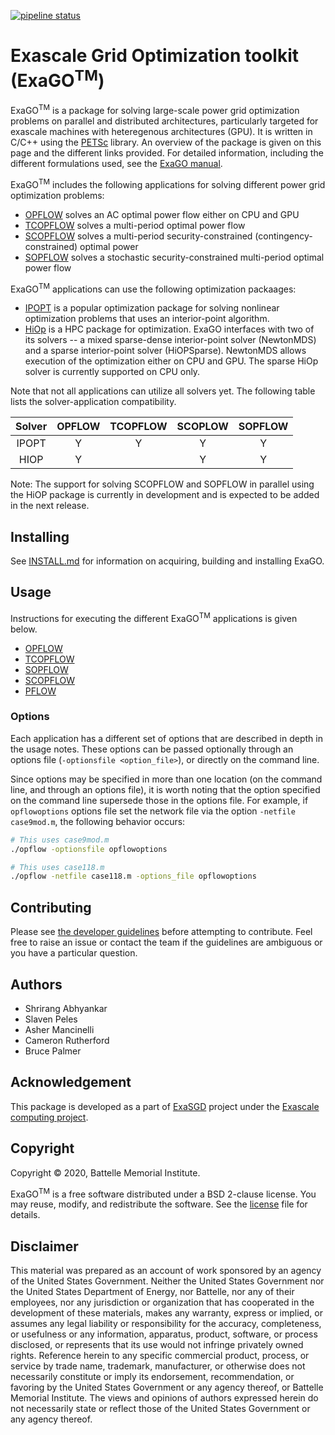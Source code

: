 [![pipeline status](https://gitlab.pnnl.gov/exasgd/frameworks/exago/badges/master/pipeline.svg)](https://gitlab.pnnl.gov/exasgd/frameworks/exago/-/commits/master)

# <b>Exa</b>scale <b>G</b>rid <b>O</b>ptimization toolkit (ExaGO<sup>TM</sup>)
ExaGO<sup>TM</sup> is a package for solving large-scale power grid optimization problems on parallel and distributed architectures, particularly targeted for exascale machines with heteregenous architectures (GPU). It is written in C/C++ using the [PETSc](https://www.mcs.anl.gov/petsc/) library. An overview of the package is given on this page and the different links provided. For detailed information, including the different formulations used, see the [ExaGO manual](docs/manual/manual.pdf). 

ExaGO<sup>TM</sup> includes the following applications for solving different power grid optimization problems:

- [OPFLOW](docs/web/opflow.md) solves an AC optimal power flow either on CPU and GPU
- [TCOPFLOW](docs/web/tcopflow.md) solves a multi-period optimal power flow
- [SCOPFLOW](docs/web/scopflow.md) solves a multi-period security-constrained (contingency-constrained) optimal power
- [SOPFLOW](docs/web/sopflow.md) solves a stochastic security-constrained multi-period optimal power flow

ExaGO<sup>TM</sup> applications can use the following optimization packaages:

- [IPOPT](https://github.com/coin-or/Ipopt) is a popular optimization package for solving nonlinear optimization problems that uses an interior-point algorithm.
- [HiOp](https://github.com/LLNL/hiop) is a HPC package for optimization. ExaGO interfaces with two of its solvers -- a mixed sparse-dense interior-point solver (NewtonMDS) and a sparse interior-point solver (HiOPSparse). NewtonMDS  allows execution of the optimization either on CPU and GPU. The sparse HiOp solver is currently supported on CPU only.

Note that not all applications can utilize all solvers yet. The following table lists the solver-application compatibility.

|  Solver    | OPFLOW  | TCOPFLOW | SCOPLOW | SOPFLOW |
|:------:|:---------:|:-----:|:-------:|:-------:|
| IPOPT      | Y         |  Y     | Y       | Y       | 
| HIOP       | Y          |       |   Y      |  Y       |

Note: The support for solving SCOPFLOW and SOPFLOW in parallel using the HiOP package is currently in development and is expected to be added in the next release.

## Installing

See [INSTALL.md](./INSTALL.md) for information on acquiring, building and installing ExaGO.

## Usage
Instructions for executing the different ExaGO<sup>TM</sup> applications is given below.
- [OPFLOW](docs/web/opflow.md)
- [TCOPFLOW](docs/web/tcopflow.md)
- [SOPFLOW](docs/web/sopflow.md)
- [SCOPFLOW](docs/web/scopflow.md)
- [PFLOW](docs/web/pflow.md)

### Options

Each application has a different set of options that are described in depth in the usage notes. These options can be passed optionally through an options file (`-optionsfile <option_file>`), or directly on the command line.

Since options may be specified in more than one location (on the command line, and through an options file), it is worth noting that the option specified on the command line supersede those in the options file. For example, if `opflowoptions` options file set the network file via the option `-netfile case9mod.m`, the following behavior occurs:

```bash
# This uses case9mod.m
./opflow -optionsfile opflowoptions

# This uses case118.m
./opflow -netfile case118.m -options_file opflowoptions
```

## Contributing

Please see [the developer guidelines](docs/DeveloperGuidelines.md) before attempting to contribute.
Feel free to raise an issue or contact the team if the guidelines are ambiguous or you have a particular question.

## Authors
- Shrirang Abhyankar
- Slaven Peles
- Asher Mancinelli
- Cameron Rutherford
- Bruce Palmer

## Acknowledgement
This package is developed as a part of [ExaSGD](https://www.exascaleproject.org/research-project/exasgd/) project under the [Exascale computing project](https://www.exascaleproject.org/).

## Copyright
Copyright &copy; 2020, Battelle Memorial Institute.

ExaGO<sup>TM</sup> is a free software distributed under a BSD 2-clause license. You may reuse, modify, and redistribute the software. See the [license](LICENSE) file for details.


## Disclaimer
This material was prepared as an account of work sponsored by an agency of the United States Government.  Neither the United States Government nor the United States Department of Energy, nor Battelle, nor any of their employees, nor any jurisdiction or organization that has cooperated in the development of these materials, makes any warranty, express or implied, or assumes any legal liability or responsibility for the accuracy, completeness, or usefulness or any information, apparatus, product, software, or process disclosed, or represents that its use would not infringe privately owned rights.
Reference herein to any specific commercial product, process, or service by trade name, trademark, manufacturer, or otherwise does not necessarily constitute or imply its endorsement, recommendation, or favoring by the United States Government or any agency thereof, or Battelle Memorial Institute. The views and opinions of authors expressed herein do not necessarily state or reflect those of the United States Government or any agency thereof.
